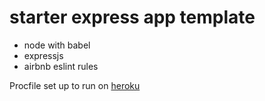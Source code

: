 # starter express app template

- node with babel
- expressjs
- airbnb eslint rules

Procfile set up to run on [heroku](https://devcenter.heroku.com/articles/getting-started-with-nodejs#deploy-the-app)
